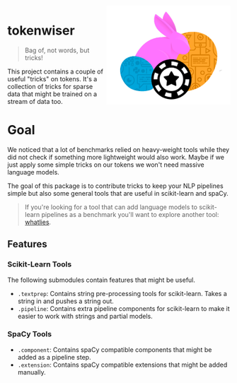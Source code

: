 <img src="docs/logo-tokw.png" width=280 align="right">

# tokenwiser

> Bag of, not words, but tricks!

This project contains a couple of useful "tricks" on tokens. It's a collection 
of tricks for sparse data that might be trained on a stream of data too.

# Goal 

We noticed that a lot of benchmarks relied on heavy-weight tools while they did not 
check if something more lightweight would also work. Maybe if we just apply some simple 
tricks on our tokens we won't need massive language models. 

The goal of this package is to contribute tricks to keep your NLP pipelines simple but
also some general tools that are useful in scikit-learn and spaCy. 

> If you're looking for a tool that can add language models to scikit-learn pipelines as 
a benchmark you'll want to explore another tool: [whatlies](https://rasahq.github.io/whatlies/tutorial/scikit-learn/).

## Features

### Scikit-Learn Tools 

The following submodules contain features that might be useful. 

- `.textprep`: Contains string pre-processing tools for scikit-learn. Takes a string in and pushes a string out.  
- `.pipeline`: Contains extra pipeline components for scikit-learn to make it easier to work with strings and partial models.

### SpaCy Tools 
 
- `.component`: Contains spaCy compatible components that might be added as a pipeline step.
- `.extension`: Contains spaCy compatible extensions that might be added manually. 
